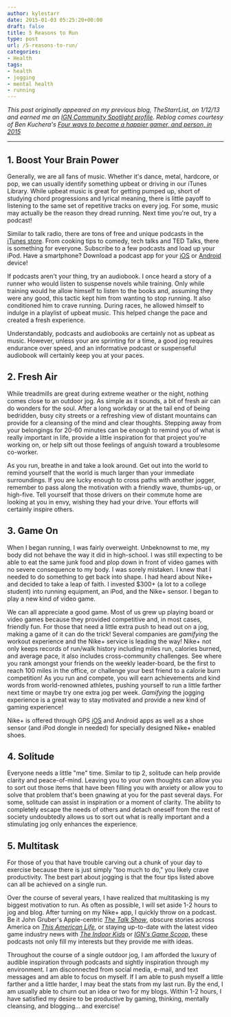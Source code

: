 ```yaml
---
author: kylestarr
date: 2015-01-03 05:25:20+00:00
draft: false
title: 5 Reasons to Run
type: post
url: /5-reasons-to-run/
categories:
- Health
tags:
- health
- jogging
- mental health
- running
---
```


_This post originally appeared on my previous blog, TheStarrList, on 1/12/13 and earned me an [IGN Community Spotlight profile](https://web.archive.org/web/20130129201653/http://www.ign.com/). Reblog comes courtesy of Ben Kuchera's [Four ways to become a happier gamer, and person, in 2015](http://www.polygon.com/2015/1/2/7480745/how-to-be-a-happier-gamer-in-2015)_

-----

## 1. Boost Your Brain Power

Generally, we are all fans of music. Whether it's dance, metal, hardcore, or pop, we can usually identify something upbeat or driving in our iTunes Library. While upbeat music is great for getting pumped up, short of studying chord progressions and lyrical meaning, there is little payoff to listening to the same set of repetitive tracks on every jog. For some, music may actually be the reason they dread running. Next time you're out, try a podcast!

Similar to talk radio, there are tons of free and unique podcasts in the [iTunes store](https://itunes.apple.com/us/podcasts). From cooking tips to comedy, tech talks and TED Talks, there is something for everyone. Subscribe to a few podcasts and load up your iPod. Have a smartphone? Download a podcast app for your [iOS](http://gigaom.com/2012/10/05/podcasting-101-the-best-of-the-rest-of-podcasting-apps/) or [Android](http://www.phonearena.com/news/The-5-best-podcast-apps-for-Android-phones-and-tablets_id33015) device!

If podcasts aren't your thing, try an audiobook. I once heard a story of a runner who would listen to suspense novels while training. Only while training would he allow himself to listen to the books and, assuming they were any good, this tactic kept him from wanting to stop running. It also conditioned him to crave running. During races, he allowed himself to indulge in a playlist of upbeat music. This helped change the pace and created a fresh experience.

Understandably, podcasts and audiobooks are certainly not as upbeat as music. However, unless your are sprinting for a time, a good jog requires endurance over speed, and an informative podcast or suspenseful audiobook will certainly keep you at your paces.

## 2. Fresh Air

While treadmills are great during extreme weather or the night, nothing comes close to an outdoor jog. As simple as it sounds, a bit of fresh air can do wonders for the soul. After a long workday or at the tail end of being bedridden, busy city streets or a refreshing view of distant mountains can provide for a cleansing of the mind and clear thoughts. Stepping away from your belongings for 20-60 minutes can be enough to remind you of what is really important in life, provide a little inspiration for that project you're working on, or help sift out those feelings of anguish toward a troublesome co-worker.

As you run, breathe in and take a look around. Get out into the world to remind yourself that the world is much larger than your immediate surroundings. If you are lucky enough to cross paths with another jogger, remember to pass along the motivation with a friendly wave, thumbs-up, or high-five. Tell yourself that those drivers on their commute home are looking at you in envy, wishing they had your drive. Your efforts will certainly inspire others.

## 3. Game On

When I began running, I was fairly overweight. Unbeknownst to me, my body did not behave the way it did in high-school. I was still expecting to be able to eat the same junk food and plop down in front of video games with no severe consequence to my body. I was sorely mistaken. I knew that I needed to do something to get back into shape. I had heard about Nike+ and decided to take a leap of faith. I invested $300+ (a lot to a college student) into running equipment, an iPod, and the Nike+ sensor. I began to play a new kind of video game.

We can all appreciate a good game. Most of us grew up playing board or video games because they provided competitive and, in most cases, friendly fun. For those that need a little extra push to head out on a jog, making a game of it can do the trick! Several companies are _gamifying_ the workout experience and the Nike+ service is leading the way! Nike+ not only keeps records of run/walk history including miles run, calories burned, and average pace, it also includes cross-community challenges. See where you rank amongst your friends on the weekly leader-board, be the first to reach 100 miles in the office, or challenge your best friend to a calorie burn competition! As you run and compete, you will earn achievements and kind words from world-renowned athletes, pushing yourself to run a little farther next time or maybe try one extra jog per week. _Gamifying_ the jogging experience is a great way to stay motivated and provide a new kind of gaming experience!

Nike+ is offered through GPS [iOS](https://itunes.apple.com/us/app/nike+-running/id387771637?mt=8&uo=4) and Android apps as well as a shoe sensor (and iPod dongle in needed) for specially designed Nike+ enabled shoes.

## 4. Solitude

Everyone needs a little "me" time. Similar to tip 2, solitude can help provide clarity and peace-of-mind. Leaving you to your own thoughts can allow you to sort out those items that have been filling you with anxiety or allow you to solve that problem that's been gnawing at you for the past several days. For some, solitude can assist in inspiration or a moment of clarity. The ability to completely escape the needs of others and detach oneself from the rest of society undoubtedly allows us to sort out what is really important and a stimulating jog only enhances the experience.

## 5. Multitask

For those of you that have trouble carving out a chunk of your day to exercise because there is just simply "too much to do," you likely crave productivity. The best part about jogging is that the four tips listed above can all be achieved on a single run.

Over the course of several years, I have realized that multitasking is my biggest motivation to run. As often as possible, I will set aside 1-2 hours to jog and blog. After turning on my Nike+ app, I quickly throw on a podcast. Be it John Gruber's Apple-centric [_The Talk Show_](https://itunes.apple.com/us/podcast/the-talk-show-with-john-gruber/id528458508?mt=2&uo=4), obscure stories across America on [_This American Life_](https://itunes.apple.com/us/podcast/this-american-life/id201671138?mt=2&uo=4), or staying up-to-date with the latest video game industry news with [_The Indoor Kids_](https://itunes.apple.com/us/podcast/the-indoor-kids/id450637314?mt=2&uo=4) or [_IGN's Game Scoop_](https://itunes.apple.com/us/podcast/game-scoop!/id276268226?mt=2&uo=4), these podcasts not only fill my interests but they provide me with ideas.

Throughout the course of a single outdoor jog, I am afforded the luxury of audible inspiration through podcasts and sightly inspiration through my environment. I am disconnected from social media, e-mail, and text messages and am able to focus on myself. If I am able to push myself a little farther and a little harder, I may beat the stats from my last run. By the end, I am usually able to churn out an idea or two for my blogs. Within 1-2 hours, I have satisfied my desire to be productive by gaming, thinking, mentally cleansing, and blogging... and exercise!
